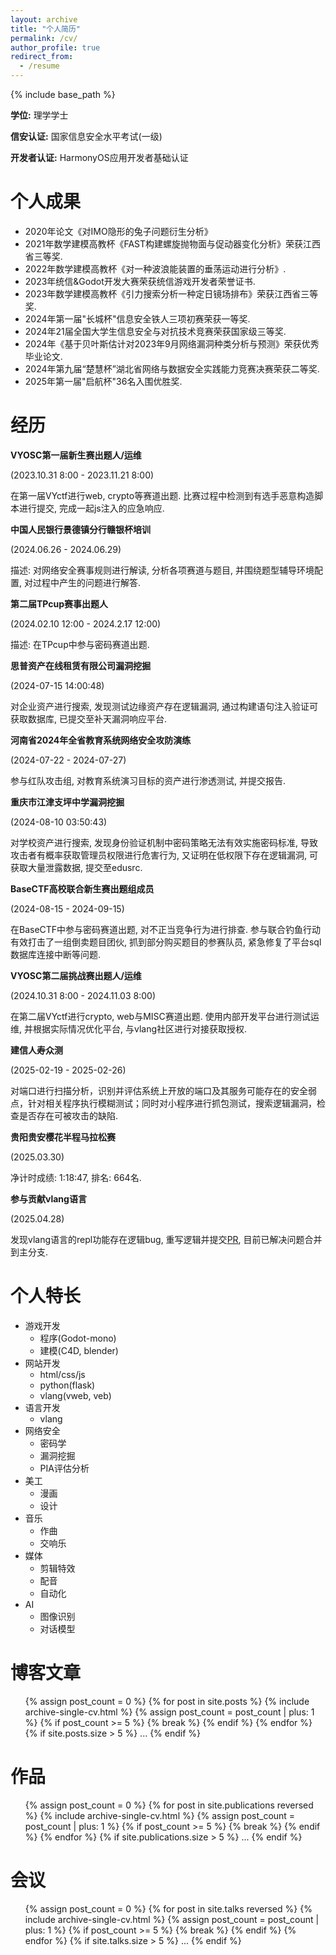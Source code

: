 ```yaml
---
layout: archive
title: "个人简历"
permalink: /cv/
author_profile: true
redirect_from:
  - /resume
---
```


{% include base_path %}

**学位:** 理学学士

**信安认证:** 国家信息安全水平考试(一级)

**开发者认证:** HarmonyOS应用开发者基础认证

个人成果
======
* 2020年论文《对IMO隐形的兔子问题衍生分析》
* 2021年数学建模高教杯《FAST构建螺旋抛物面与促动器变化分析》荣获江西省三等奖.
* 2022年数学建模高教杯《对一种波浪能装置的垂荡运动进行分析》.
* 2023年统信&Godot开发大赛荣获统信游戏开发者荣誉证书.
* 2023年数学建模高教杯《引力搜索分析一种定日镜场排布》荣获江西省三等奖.
* 2024年第一届"长城杯"信息安全铁人三项初赛荣获一等奖.
* 2024年21届全国大学生信息安全与对抗技术竞赛荣获国家级三等奖.
* 2024年《基于贝叶斯估计对2023年9月网络漏洞种类分析与预测》荣获优秀毕业论文.
* 2024年第九届“楚慧杯”湖北省网络与数据安全实践能力竞赛决赛荣获二等奖.
* 2025年第一届"启航杯"36名入围优胜奖.

经历
======
**VYOSC第一届新生赛出题人/运维**

(2023.10.31 8:00 - 2023.11.21 8:00)

在第一届VYctf进行web, crypto等赛道出题. 比赛过程中检测到有选手恶意构造脚本进行提交, 完成一起js注入的应急响应.

**中国人民银行景德镇分行赣银杯培训**

(2024.06.26 - 2024.06.29)

描述: 对网络安全赛事规则进行解读, 分析各项赛道与题目, 并围绕题型辅导环境配置, 对过程中产生的问题进行解答.

**第二届TPcup赛事出题人**

(2024.02.10 12:00 - 2024.2.17 12:00)

描述: 在TPcup中参与密码赛道出题.

**思普资产在线租赁有限公司漏洞挖掘**

(2024-07-15 14:00:48)

对企业资产进行搜索, 发现测试边缘资产存在逻辑漏洞, 通过构建语句注入验证可获取数据库, 已提交至补天漏洞响应平台.

**河南省2024年全省教育系统网络安全攻防演练**

(2024-07-22 - 2024-07-27)

参与红队攻击组, 对教育系统演习目标的资产进行渗透测试, 并提交报告.

**重庆市江津支坪中学漏洞挖掘**

(2024-08-10 03:50:43)

对学校资产进行搜索, 发现身份验证机制中密码策略无法有效实施密码标准, 导致攻击者有概率获取管理员权限进行危害行为, 又证明在低权限下存在逻辑漏洞, 可获取大量泄露数据, 提交至edusrc.

**BaseCTF高校联合新生赛出题组成员**

(2024-08-15 - 2024-09-15)

在BaseCTF中参与密码赛道出题, 对不正当竞争行为进行排查. 参与联合钓鱼行动有效打击了一组倒卖题目团伙, 抓到部分购买题目的参赛队员, 紧急修复了平台sql数据库连接中断等问题.

**VYOSC第二届挑战赛出题人/运维**

(2024.10.31 8:00 - 2024.11.03 8:00)

在第二届VYctf进行crypto, web与MISC赛道出题. 使用内部开发平台进行测试运维, 并根据实际情况优化平台, 与vlang社区进行对接获取授权.

**建信人寿众测**

(2025-02-19 - 2025-02-26)

对端口进行扫描分析，识别并评估系统上开放的端口及其服务可能存在的安全弱点，针对相关程序执行模糊测试；同时对小程序进行抓包测试，搜索逻辑漏洞，检查是否存在可被攻击的缺陷.

**贵阳贵安樱花半程马拉松赛**

(2025.03.30)

净计时成绩: 1:18:47, 排名: 664名.

**参与贡献vlang语言**

(2025.04.28)

发现vlang语言的repl功能存在逻辑bug, 重写逻辑并提交[PR](https://github.com/vlang/v/pull/24340), 目前已解决问题合并到主分支.

个人特长
======
* 游戏开发
  * 程序(Godot-mono)
  * 建模(C4D, blender)
* 网站开发
  * html/css/js
  * python(flask)
  * vlang(vweb, veb)
* 语言开发
  * vlang
* 网络安全
  * 密码学
  * 漏洞挖掘
  * PIA评估分析
* 美工
  * 漫画
  * 设计
* 音乐
  * 作曲
  * 交响乐
* 媒体
  * 剪辑特效
  * 配音
  * 自动化
* AI
  * 图像识别
  * 对话模型

博客文章
======
<ul>
  {% assign post_count = 0 %}
  {% for post in site.posts %}
    {% include archive-single-cv.html %}
    {% assign post_count = post_count | plus: 1 %}
    {% if post_count >= 5 %}
      {% break %}
    {% endif %}
  {% endfor %}
  {% if site.posts.size > 5 %}
    ...
  {% endif %}
</ul>

作品
======
  <ul>
    {% assign post_count = 0 %}
    {% for post in site.publications reversed %}
      {% include archive-single-cv.html %}
      {% assign post_count = post_count |   plus: 1 %}
      {% if post_count >= 5 %}
        {% break %}
      {% endif %}
    {% endfor %}
    {% if site.publications.size > 5 %}
      ...
    {% endif %}
  </ul>


会议
======
  <ul>
    {% assign post_count = 0 %}
    {% for post in site.talks reversed %}
      {% include archive-single-cv.html %}
      {% assign post_count = post_count |   plus: 1 %}
      {% if post_count >= 5 %}
        {% break %}
      {% endif %}
    {% endfor %}
    {% if site.talks.size > 5 %}
      ...
    {% endif %}
  </ul>
